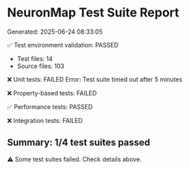 # NeuronMap Test Suite Report
Generated: 2025-06-24 08:33:05

✅ Test environment validation: PASSED
   - Test files: 14
   - Source files: 103

❌ Unit tests: FAILED
   Error: Test suite timed out after 5 minutes

❌ Property-based tests: FAILED

✅ Performance tests: PASSED

❌ Integration tests: FAILED

## Summary: 1/4 test suites passed
⚠️  Some test suites failed. Check details above.